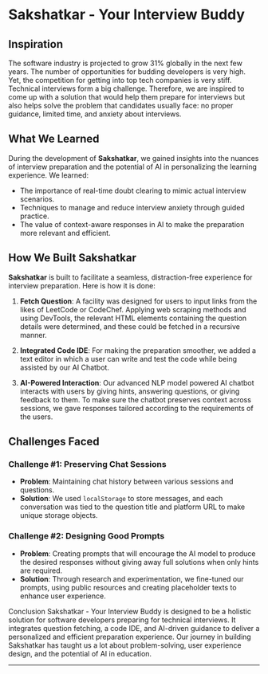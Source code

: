 # Sakshatkar - Your Interview Buddy

## Inspiration
The software industry is projected to grow 31% globally in the next few years. The number of opportunities for budding developers is very high. Yet, the competition for getting into top tech companies is very stiff. Technical interviews form a big challenge. Therefore, we are inspired to come up with a solution that would help them prepare for interviews but also helps solve the problem that candidates usually face: no proper guidance, limited time, and anxiety about interviews.

## What We Learned
During the development of **Sakshatkar**, we gained insights into the nuances of interview preparation and the potential of AI in personalizing the learning experience. We learned:
- The importance of real-time doubt clearing to mimic actual interview scenarios.
- Techniques to manage and reduce interview anxiety through guided practice.
- The value of context-aware responses in AI to make the preparation more relevant and efficient.

## How We Built Sakshatkar
**Sakshatkar** is built to facilitate a seamless, distraction-free experience for interview preparation. Here is how it is done:

1. **Fetch Question**: A facility was designed for users to input links from the likes of LeetCode or CodeChef. Applying web scraping methods and using DevTools, the relevant HTML elements containing the question details were determined, and these could be fetched in a recursive manner.

2. **Integrated Code IDE**: For making the preparation smoother, we added a text editor in which a user can write and test the code while being assisted by our AI Chatbot.
 
3. **AI-Powered Interaction**: Our advanced NLP model powered AI chatbot interacts with users by giving hints, answering questions, or giving feedback to them. To make sure the chatbot preserves context across sessions, we gave responses tailored according to the requirements of the users.

## Challenges Faced

### Challenge #1: Preserving Chat Sessions
- **Problem**: Maintaining chat history between various sessions and questions.
- **Solution**: We used `localStorage` to store messages, and each conversation was tied to the question title and platform URL to make unique storage objects.

### Challenge #2: Designing Good Prompts
- **Problem**: Creating prompts that will encourage the AI model to produce the desired responses without giving away full solutions when only hints are required.
- **Solution**: Through research and experimentation, we fine-tuned our prompts, using public resources and creating placeholder texts to enhance user experience.

Conclusion
Sakshatkar - Your Interview Buddy is designed to be a holistic solution for software developers preparing for technical interviews. It integrates question fetching, a code IDE, and AI-driven guidance to deliver a personalized and efficient preparation experience. Our journey in building Sakshatkar has taught us a lot about problem-solving, user experience design, and the potential of AI in education.

---
